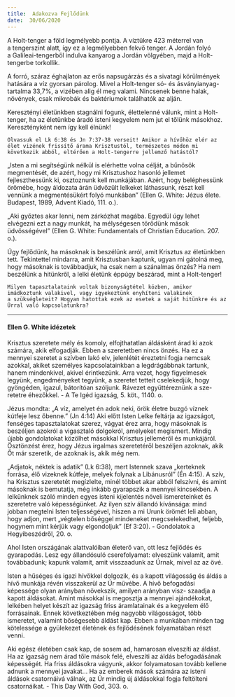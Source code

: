 ```yaml
---
title:  Adakozva Fejlődünk
date:  30/06/2020
---
```


A Holt-tenger a föld legmélyebb pontja. A víztükre 423 méterrel van a tengerszint alatt, így ez a legmélyebben fekvő tenger. A Jordán folyó a Galileai-tengerből indulva kanyarog a Jordán völgyében, majd a Holt-tengerbe torkollik.

A forró, száraz éghajlaton az erős napsugárzás és a sivatagi körülmények hatására a víz gyorsan párolog. Mivel a Holt-tenger só- és ásványianyag-tartalma 33,7%, a vizében alig él meg valami. Nincsenek benne halak, növények, csak mikrobák és baktériumok találhatók az alján.

Keresztényi életünkben stagnálni fogunk, élettelenné válunk, mint a Holt-tenger, ha az életünkbe áradó isteni kegyelem nem jut el tőlünk másokhoz. Keresztényként nem így kell élnünk!

`Olvassuk el Lk 6:38 és Jn 7:37-38 verseit! Amikor a hívőhöz elér az élet vizének frissítő árama Krisztustól, természetes módon mi következik abból, eltérően a Holt-tengerre jellemző hatástól?`

„Isten a mi segítségünk nélkül is elérhette volna célját, a bűnösök megmentését, de azért, hogy mi Krisztushoz hasonló jellemet fejleszthessünk ki, osztoznunk kell munkájában. Azért, hogy beléphessünk örömébe, hogy áldozata árán üdvözült lelkeket láthassunk, részt kell vennünk a megmentésükért folyó munkában” (Ellen G. White: Jézus élete. Budapest, 1989, Advent Kiadó, 111. o.).

„Aki győztes akar lenni, nem zárkózhat magába. Egyedül úgy lehet elvégezni ezt a nagy munkát, ha mélységesen törődünk mások üdvösségével” (Ellen G. White: Fundamentals of Christian Education. 207. o.).

Úgy fejlődünk, ha másoknak is beszélünk arról, amit Krisztus az életünkben tett. Tekintettel mindarra, amit Krisztusban kaptunk, ugyan mi gátolná meg, hogy másoknak is továbbadjuk, ha csak nem a szánalmas önzés? Ha nem beszélünk a hitünkről, a lelki életünk éppúgy beszárad, mint a Holt-tenger!

`Milyen tapasztalataink voltak bizonyságtétel közben, amikor imádkoztunk valakivel, vagy igyekeztünk enyhíteni valakinek a szükségleteit? Hogyan hatottak ezek az esetek a saját hitünkre és az Úrral való kapcsolatunkra?`

---

#### Ellen G. White idézetek

Krisztus szeretete mély és komoly, elfojthatatlan áldásként árad ki azok számára, akik elfogadják. Ebben a szeretetben nincs önzés. Ha ez a mennyei szeretet a szívben lakó elv, jelenlétét éreztetni fogja nemcsak azokkal, akiket személyes kapcsolatainkban a legdrágábbnak tartunk, hanem mindenkivel, akivel érintkezünk. Arra vezet, hogy figyelmesek legyünk, engedményeket tegyünk, a szeretet tetteit cselekedjük, hogy gyöngéden, igazul, bátorítóan szóljunk. Rávezet együttéreznünk a sze- retetre éhezőkkel. - A Te Igéd igazság, 5. köt., 1140. o.

Jézus mondta: „A víz, amelyet én adok neki, örök életre buzgó víznek kútfeje lesz őbenne.” (Jn 4:14) Aki előtt Isten Lelke feltárja az igazságot, fenséges tapasztalatokat szerez, vágyat érez arra, hogy másoknak is beszéljen azokról a vigasztaló dolgokról, amelyeket megismert. Mindig újabb gondolatokat közölhet másokkal Krisztus jelleméről és munkájáról. Ösztönzést érez, hogy Jézus irgalmas szeretetéről beszéljen azoknak, akik Őt már szeretik, de azoknak is, akik még nem.

„Adjatok, néktek is adatik” (Lk 6:38), mert Istennek szava „kerteknek forrása, élő vizeknek kútfeje, melyek folynak a Libánusról” (Én 4:15). A szív, ha Krisztus szeretetét megízlelte, minél többet akar abból felszívni, és amint másoknak is bemutatja, még inkább gyarapszik a mennyei kincsekben. A lelkűnknek szóló minden egyes isteni kijelentés növeli ismereteinket és szeretetre való képességünket. Az ilyen szív állandó kívánsága: mind jobban megtelni Isten teljességével, hiszen a mi Urunk örömét leli abban, hogy adjon, mert „végtelen bőséggel mindeneket megcselekedhet, feljebb, hogynem mint kérjük vagy elgondoljuk” (Ef 3:20). - Gondolatok a Hegyibeszédről, 20. o.

Ahol Isten országának alattvalóiban életerő van, ott lesz fejlődés és gyarapodás. Lesz egy állandósuló cserefolyamat: elveszünk valamit, amit továbbadunk; kapunk valamit, amit visszaadunk az Úrnak, mivel az az övé.

Isten a hűséges és igazi hívőkkel dolgozik, és a kapott világosság és áldás a hívő munkája révén visszakerül az Úr művébe. A hívő befogadási képessége olyan arányban növekszik, amilyen arányban visz- szaadja a kapott áldásokat. Amint másokkal is megosztja a mennyei ajándékokat, lelkében helyet készít az igazság friss áramlatainak és a kegyelem élő forrásainak. Ennek következtében még nagyobb világosságot, több ismeretet, valamint bőségesebb áldást kap. Ebben a munkában minden tag kötelessége a gyülekezet életének és fejlődésének folyamatában részt venni.

Aki egész életében csak kap, de sosem ad, hamarosan elveszíti az áldást. Ha az igazság nem árad tőle mások felé, elveszíti az áldás befogadásának képességét. Ha friss áldásokra vágyunk, akkor folyamatosan tovább kellene adnunk a mennyei javakat... Ha az emberek mások számára az isteni áldások csatornáivá válnak, az Úr mindig új áldásokkal fogja feltölteni csatornáikat. - This Day With God, 303. o.